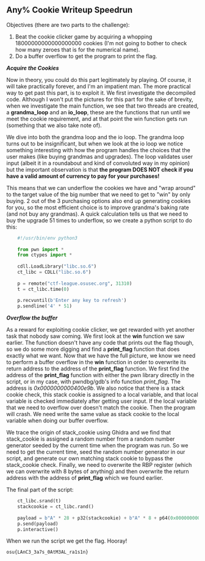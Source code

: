 ﻿## Any% Cookie Writeup Speedrun

Objectives (there are two parts to the challenge):

 1. Beat the cookie clicker game by acquiring a whopping 18000000000000000000 cookies (I'm not going to bother to check how many zeroes that is for the numerical name).
 2. Do a buffer overflow to get the program to print the flag.

***Acquire the Cookies***

Now in theory, you could do this part legitimately by playing. Of course, it will take practically forever, and I'm an impatient man. The more practical way to get past this part, is to exploit it.
We first investigate the decompiled code. Although I won't put the pictures for this part for the sake of brevity, when we investigate the main function, we see that two threads are created, a **grandma_loop** and an **io_loop**, these are the functions that run until we meet the cookie requirement, and at that point the win function gets run (something that we also take note of).

We dive into both the grandma loop and the io loop. The grandma loop turns out to be insignificant, but when we look at the io loop we notice something interesting with how the program handles the choices that the user makes (like buying grandmas and upgrades). The loop validates user input (albeit it in a roundabout and kind of convoluted way in my opinion) but the important observation is that **the program DOES NOT check if you have a valid amount of currency to pay for your purchases!** 

This means that we can underflow the cookies we have and "wrap around" to the target value of the big number that we need to get to "win" by only buying. 2 out of the 3 purchasing options also end up generating cookies for you, so the most efficient choice is to improve grandma's baking rate (and not buy any grandmas). A quick calculation tells us that we need to buy the upgrade 51 times to underflow, so we create a python script to do this:

```python
    #!/usr/bin/env python3
    
    from pwn import *
    from ctypes import *
    
    cdll.LoadLibrary("libc.so.6")
    ct_libc = CDLL("libc.so.6")
    
    p = remote("ctf-league.osusec.org", 31310)
    t = ct_libc.time(0)
    
    p.recvuntil(b'Enter any key to refresh')
    p.sendline('4' * 51)
```

***Overflow the buffer***

As a reward for exploiting cookie clicker, we get rewarded with yet another task that nobody saw coming. We first look at the **win** function we saw earlier. The function doesn't have any code that prints out the flag though, so we do some more digging and find a **print_flag** function that does exactly what we want. Now that we have the full picture, we know we need to perform a buffer overflow in the **win** function in order to overwrite its return address to the address of the **print_flag** function. We first find the address of the **print_flag** function with either the pwn library directly in the script, or in my case, with pwndbg/gdb's info function *print_flag*. The address is _0x0000000000400e9b_. We also notice that there is a stack cookie check, this stack cookie is assigned to a local variable, and that local variable is checked immediately after getting user input. If the local variable that we need to overflow over doesn't match the cookie. Then the program will crash. We need write the same value as stack cookie to the local variable when doing our buffer overflow.

We trace the origin of stack_cookie using Ghidra and we find that stack_cookie is assigned a random number from a random number generator seeded by the current time when the program was run. So we need to get the current time, seed the random number generator in our script, and generate our own matching stack cookie to bypass the stack_cookie check. Finally, we need to overwrite the RBP register (which we can overwrite with 8 bytes of anything) and then overwrite the return address with the address of **print_flag** which we found earlier.

The final part of the script:

```python
    ct_libc.srand(t)
    stackcookie = ct_libc.rand()
    
    payload = b"A" * 28 + p32(stackcookie) + b"A" * 8 + p64(0x0000000000400e9b)
    p.send(payload)
    p.interactive()
```

When we run the script we get the flag. Hooray!

    osu{LAnC3_3a7s_0AtM3AL_ra1s1n}


 
